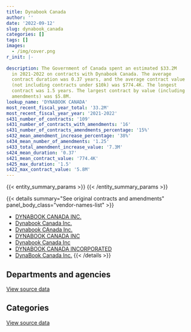 ```yaml
---
title: Dynabook Canada
author: ''
date: '2022-09-12'
slug: dynabook_canada
categories: []
tags: []
images:
  - /img/cover.png
r_init: |-
  
description: The Government of Canada spent an estimated $33.2M
  in 2021-2022 on contracts with Dynabook Canada. The average
  contract duration was 0.37 years, and the average contract value
  (not including contracts under $10k) was $774.4K. The longest
  contract was 1.5 years. The largest contract by value (including
  amendments) was $5.8M.
lookup_name: 'DYNABOOK CANADA'
most_recent_fiscal_year_total: '33.2M'
most_recent_fiscal_year_year: '2021-2022'
s431_number_of_contracts: '109'
s431_number_of_contracts_with_amendments: '16'
s431_number_of_contracts_amendments_percentage: '15%'
s432_mean_amendment_increase_percentage: '38%'
s434_mean_number_of_amendments: '1.25'
s433_total_amendment_increase_value: '7.3M'
s424_mean_duration: '0.37'
s421_mean_contract_value: '774.4K'
s425_max_duration: '1.5'
s422_max_contract_value: '5.8M'
---
```


<script src="/rmarkdown-libs/htmlwidgets/htmlwidgets.js"></script>
<link href="/rmarkdown-libs/datatables-css/datatables-crosstalk.css" rel="stylesheet" />
<script src="/rmarkdown-libs/datatables-binding/datatables.js"></script>
<script src="/rmarkdown-libs/jquery/jquery-3.6.0.min.js"></script>
<link href="/rmarkdown-libs/dt-core-bootstrap/css/dataTables.bootstrap.min.css" rel="stylesheet" />
<link href="/rmarkdown-libs/dt-core-bootstrap/css/dataTables.bootstrap.extra.css" rel="stylesheet" />
<script src="/rmarkdown-libs/dt-core-bootstrap/js/jquery.dataTables.min.js"></script>
<script src="/rmarkdown-libs/dt-core-bootstrap/js/dataTables.bootstrap.min.js"></script>
<link href="/rmarkdown-libs/crosstalk/css/crosstalk.min.css" rel="stylesheet" />
<script src="/rmarkdown-libs/crosstalk/js/crosstalk.min.js"></script>
<script src="/rmarkdown-libs/htmlwidgets/htmlwidgets.js"></script>
<link href="/rmarkdown-libs/datatables-css/datatables-crosstalk.css" rel="stylesheet" />
<script src="/rmarkdown-libs/datatables-binding/datatables.js"></script>
<script src="/rmarkdown-libs/jquery/jquery-3.6.0.min.js"></script>
<link href="/rmarkdown-libs/dt-core-bootstrap/css/dataTables.bootstrap.min.css" rel="stylesheet" />
<link href="/rmarkdown-libs/dt-core-bootstrap/css/dataTables.bootstrap.extra.css" rel="stylesheet" />
<script src="/rmarkdown-libs/dt-core-bootstrap/js/jquery.dataTables.min.js"></script>
<script src="/rmarkdown-libs/dt-core-bootstrap/js/dataTables.bootstrap.min.js"></script>
<link href="/rmarkdown-libs/crosstalk/css/crosstalk.min.css" rel="stylesheet" />
<script src="/rmarkdown-libs/crosstalk/js/crosstalk.min.js"></script>

{{< entity_summary_params >}}
{{< /entity_summary_params >}}

{{< details summary="See original contracts and amendments" panel_body_class="vendor-names-list" >}}
- [DYNABOOK CANADA INC.](https://search.open.canada.ca/en/ct/?sort=contract_value_f%20desc&page=1&search_text=%22DYNABOOK%20CANADA%20INC.%22)
- [Dynabook Canada Inc.](https://search.open.canada.ca/en/ct/?sort=contract_value_f%20desc&page=1&search_text=%22Dynabook%20Canada%20Inc.%22)
- [Dynabook CAnada Inc.](https://search.open.canada.ca/en/ct/?sort=contract_value_f%20desc&page=1&search_text=%22Dynabook%20CAnada%20Inc.%22)
- [DYNABOOK CANADA INC](https://search.open.canada.ca/en/ct/?sort=contract_value_f%20desc&page=1&search_text=%22DYNABOOK%20CANADA%20INC%22)
- [Dynabook Canada Inc](https://search.open.canada.ca/en/ct/?sort=contract_value_f%20desc&page=1&search_text=%22Dynabook%20Canada%20Inc%22)
- [DYNABOOK CANADA INCORPORATED](https://search.open.canada.ca/en/ct/?sort=contract_value_f%20desc&page=1&search_text=%22DYNABOOK%20CANADA%20INCORPORATED%22)
- [DynaBook Canada Inc.](https://search.open.canada.ca/en/ct/?sort=contract_value_f%20desc&page=1&search_text=%22DynaBook%20Canada%20Inc.%22)
{{< /details >}}

## Departments and agencies

<div id="htmlwidget-1" style="width:100%;height:auto;" class="datatables html-widget"></div>
<script type="application/json" data-for="htmlwidget-1">{"x":{"style":"bootstrap","filter":"none","vertical":false,"data":[["<a href=\"/departments/aafc-aac/\">Agriculture and Agri-Food Canada<\/a>","<a href=\"/departments/aandc-aadnc/\">Crown-Indigenous Relations and Northern Affairs Canada<\/a>","<a href=\"/departments/cbsa-asfc/\">Canada Border Services Agency<\/a>","<a href=\"/departments/cgc-ccg/\">Canadian Grain Commission<\/a>","<a href=\"/departments/cic/\">Immigration, Refugees and Citizenship Canada<\/a>","<a href=\"/departments/cihr-irsc/\">Canadian Institutes of Health Research<\/a>","<a href=\"/departments/cra-arc/\">Canada Revenue Agency<\/a>","<a href=\"/departments/csc-scc/\">Correctional Service of Canada<\/a>","<a href=\"/departments/dfatd-maecd/\">Global Affairs Canada<\/a>","<a href=\"/departments/dfo-mpo/\">Fisheries and Oceans Canada<\/a>","<a href=\"/departments/dnd-mdn/\">National Defence<\/a>","<a href=\"/departments/ec/\">Environment and Climate Change Canada<\/a>","<a href=\"/departments/hc-sc/\">Health Canada<\/a>","<a href=\"/departments/ic/\">Innovation, Science and Economic Development Canada<\/a>","<a href=\"/departments/irb-cisr/\">Immigration and Refugee Board of Canada<\/a>","<a href=\"/departments/isc-sac/\">Indigenous Services Canada<\/a>","<a href=\"/departments/nrc-cnrc/\">National Research Council Canada<\/a>","<a href=\"/departments/nrcan-rncan/\">Natural Resources Canada<\/a>","<a href=\"/departments/pbc-clcc/\">Parole Board of Canada<\/a>","<a href=\"/departments/pco-bcp/\">Privy Council Office<\/a>","<a href=\"/departments/rcmp-grc/\">Royal Canadian Mounted Police<\/a>","<a href=\"/departments/tsb-bst/\">Transportation Safety Board of Canada<\/a>"],[null,2115374.25,2632092.17,null,null,null,32618.58,2354302.45,null,null,5726794.28,null,null,null,null,344735.3,null,374518.38,105994,null,75389.06,null],[null,null,1784412.68,32726.4,2503294.34,null,null,762933.96,4952366.26,null,961782.22,5035218.3,7688499.66,665796,null,2000929.17,null,null,167658.1,62586.2,825657.5,33419.09],[51609.36,15519,2022826.93,null,3984683.73,135572.88,null,2811702.2,2306951.5,679371,4629038.11,1489070.33,8335337.13,3994098,1807638.4,null,104836.46,656006.81,null,null,null,137429.84]],"container":"<table class=\"table table-striped table-hover row-border order-column display\">\n  <thead>\n    <tr>\n      <th>Department<\/th>\n      <th>2019-2020<\/th>\n      <th>2020-2021<\/th>\n      <th>2021-2022<\/th>\n    <\/tr>\n  <\/thead>\n<\/table>","options":{"order":[[3,"desc"]],"pageLength":10,"autoWidth":true,"columnDefs":[{"targets":1,"render":"function(data, type, row, meta) {\n    return type !== 'display' ? data : DTWidget.formatCurrency(data, \"$\", 2, 3, \",\", \".\", true, null);\n  }"},{"targets":2,"render":"function(data, type, row, meta) {\n    return type !== 'display' ? data : DTWidget.formatCurrency(data, \"$\", 2, 3, \",\", \".\", true, null);\n  }"},{"targets":3,"render":"function(data, type, row, meta) {\n    return type !== 'display' ? data : DTWidget.formatCurrency(data, \"$\", 2, 3, \",\", \".\", true, null);\n  }"},{"width":"16%","targets":[1,2,3]},{"className":"dt-right","targets":[1,2,3]}],"orderClasses":false}},"evals":["options.columnDefs.0.render","options.columnDefs.1.render","options.columnDefs.2.render"],"jsHooks":[]}</script>
<p class="text-right">
<a href="https://github.com/GoC-Spending/contracts-data/tree/main/data/out/vendors/dynabook_canada/summary_by_fiscal_year_by_department.csv" class="source-data-link btn btn-link">View source data</a>
</p>

## Categories

<div id="htmlwidget-2" style="width:100%;height:auto;" class="datatables html-widget"></div>
<script type="application/json" data-for="htmlwidget-2">{"x":{"style":"bootstrap","filter":"none","vertical":false,"data":[["<a href=\"/categories/defence/\">Defence<\/a>","<a href=\"/categories/information_technology/\">Information technology<\/a>"],[5726794.28,8035024.19],[961782.22,26515497.66],[4629038.11,28532653.57]],"container":"<table class=\"table table-striped table-hover row-border order-column display\">\n  <thead>\n    <tr>\n      <th>Category<\/th>\n      <th>2019-2020<\/th>\n      <th>2020-2021<\/th>\n      <th>2021-2022<\/th>\n    <\/tr>\n  <\/thead>\n<\/table>","options":{"order":[[3,"desc"]],"dom":"t","pageLength":30,"autoWidth":true,"columnDefs":[{"targets":1,"render":"function(data, type, row, meta) {\n    return type !== 'display' ? data : DTWidget.formatCurrency(data, \"$\", 2, 3, \",\", \".\", true, null);\n  }"},{"targets":2,"render":"function(data, type, row, meta) {\n    return type !== 'display' ? data : DTWidget.formatCurrency(data, \"$\", 2, 3, \",\", \".\", true, null);\n  }"},{"targets":3,"render":"function(data, type, row, meta) {\n    return type !== 'display' ? data : DTWidget.formatCurrency(data, \"$\", 2, 3, \",\", \".\", true, null);\n  }"},{"width":"16%","targets":[1,2,3]},{"className":"dt-right","targets":[1,2,3]}],"orderClasses":false,"lengthMenu":[10,25,30,50,100]}},"evals":["options.columnDefs.0.render","options.columnDefs.1.render","options.columnDefs.2.render"],"jsHooks":[]}</script>
<p class="text-right">
<a href="https://github.com/GoC-Spending/contracts-data/tree/main/data/out/vendors/dynabook_canada/summary_by_fiscal_year_by_category.csv" class="source-data-link btn btn-link">View source data</a>
</p>
